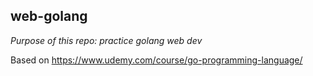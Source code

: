 ## web-golang
_Purpose of this repo: practice golang web dev_

Based on https://www.udemy.com/course/go-programming-language/
